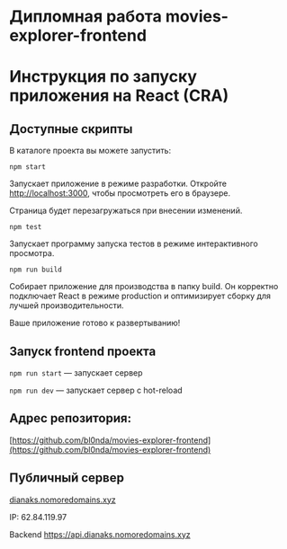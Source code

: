 # Дипломная работа movies-explorer-frontend 

# Инструкция по запуску приложения на React (CRA)
## Доступные скрипты
В каталоге проекта вы можете запустить:

`npm start`

Запускает приложение в режиме разработки. Откройте [http://localhost:3000](http://localhost:3000), чтобы просмотреть его в браузере.

Страница будет перезагружаться при внесении изменений.

`npm test`

Запускает программу запуска тестов в режиме интерактивного просмотра.

`npm run build`

Собирает приложение для производства в папку build. Он корректно подключает React в режиме production и оптимизирует сборку для лучшей производительности.

Ваше приложение готово к развертыванию!

## Запуск frontend проекта
`npm run start` — запускает сервер

`npm run dev` — запускает сервер с hot-reload

## Адрес репозитория:
[https://github.com/bl0nda/movies-explorer-frontend](https://github.com/bl0nda/movies-explorer-frontend)

## Публичный сервер
[dianaks.nomoredomains.xyz](https://dianaks.nomoredomains.xyz)

IP: 62.84.119.97

Backend https://api.dianaks.nomoredomains.xyz
